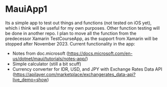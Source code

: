 # MauiApp1

Its a simple app to test out things and functions (not tested on iOS yet), which i think will be useful for my own purposes. Other function testing will be done in another repo.
I plan to move all the function from the predecessor Xamarin TestCourseApp, as the support from Xamarin will be stopped after November 2023.
Current functionality in the app:
- Notes from doc.microsoft (https://docs.microsoft.com/en-us/dotnet/maui/tutorials/notes-app/)
- Simple calculator (still a bit scuff)
- Currency converter for IDR, USD, and JPY with Exchange Rates Data API (https://apilayer.com/marketplace/exchangerates_data-api?live_demo=show)
